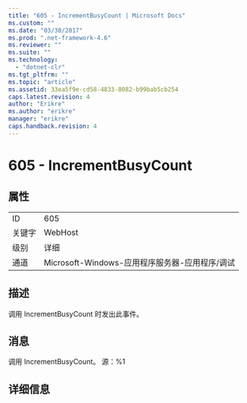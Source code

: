 ```yaml
---
title: "605 - IncrementBusyCount | Microsoft Docs"
ms.custom: ""
ms.date: "03/30/2017"
ms.prod: ".net-framework-4.6"
ms.reviewer: ""
ms.suite: ""
ms.technology: 
  - "dotnet-clr"
ms.tgt_pltfrm: ""
ms.topic: "article"
ms.assetid: 33ea5f9e-cd58-4833-8082-b99bab5cb254
caps.latest.revision: 4
author: "Erikre"
ms.author: "erikre"
manager: "erikre"
caps.handback.revision: 4
---
```

# 605 - IncrementBusyCount
## 属性  
  
|||  
|-|-|  
|ID|605|  
|关键字|WebHost|  
|级别|详细|  
|通道|Microsoft\-Windows\-应用程序服务器\-应用程序\/调试|  
  
## 描述  
 调用 IncrementBusyCount 时发出此事件。  
  
## 消息  
 调用 IncrementBusyCount。  源：%1  
  
## 详细信息